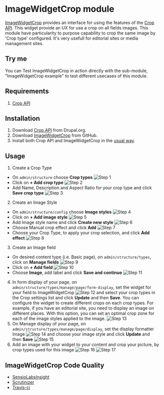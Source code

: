 # ImageWidgetCrop module

[ImageWidgetCrop](https://www.drupal.org/sandbox/woprrr/2571403) provides an interface for using the features of the [Crop API](https://www.drupal.org/project/crop). This widget provide an UX for use a crop on all fields images. This module have particularity to purpose capability to crop the same image by 'Crop type' configured. It's very usefull for editorial sites or media management sites.

## Try me

You can Test ImageWidgetCrop in action directly with the sub-module, "ImageWidgetCrop example" to test different usecases of this module.

## Requirements

1. [Crop API](https://www.drupal.org/project/crop)

## Installation

1. Download [Crop API](https://www.drupal.org/node/2376659/release) from Drupal.org.
2. Download [ImageWidgetCrop](https://github.com/woprrr/image_widget_crop) from GitHub.
3. Install both Crop API and ImageWidgetCrop in the [usual way](https://www.drupal.org/documentation/install/modules-themes/modules-8).

## Usage

1. Create a Crop Type
  * On `admin/structure` choose **Crop types**
    ![Step 1](images/step_1.png)
  * Click on **+ Add crop type**
    ![Step 2](images/step_2.png)
  * Add Name, Description and Aspect Ratio for your crop type and click **Save crop type**
    ![Step 3](images/step_3.png)
2. Create an Image Style
  * On `admin/structure/config` choose **Image styles**
    ![Step 4](images/step_4.png)
  * Click on **+ Add image style**
    ![Step 5](images/step_5.png)
  * Add Image style name and click **Create new style**
    ![Step 6](images/step_6.png)
  * Choose Manual crop effect and click **Add**
    ![Step 7](images/step_7.png)
  * Choose your Crop Type, to apply your crop selection, and click **Add effect**
    ![Step 8](images/step_8.png)
3. Create an Image field
  * On desired content type (i.e. Basic page), on `admin/structure/types`, click on **Manage fields**
    ![Step 9](images/step_9.png)
  * Click on **+ Add field**
    ![Step 10](images/step_10.png)
  * Choose **Image**, add label and click **Save and continue**
    ![Step 11](images/step_11.png)
4. In form display of your page, on `admin/structure/types/manage/page/form-display`, set the widget for your field to ImageWidgetCrop
  ![Step 12](images/step_12.png)
  and select your crop types in the Crop settings list and click **Update** and then **Save**. You can configure the widget to create different crops on each crop types. For example, if you have an editorial site, you need to display an image on different places. With this option, you can set an optimal crop zone for each of the image styles applied to the image.
  ![Step 13](images/step_13.png)
5. On Manage display of your page, on `admin/structure/types/manage/page/display`, set the display formatter Image
  ![Step 14](images/step_14.png)
  and choose your image style and click **Update** and then **Save**
  ![Step 15](images/step_15.png)
6. Add an image with your widget to your content and crop your picture, by crop types used for this image
  ![Step 16](images/step_16.png)
  ![Step 17](images/step_17.png)
  
## ImageWidgetCrop Code Quality

* [SensioLabsInsight](https://insight.sensiolabs.com/projects/0e2f44af-6837-4772-b3e0-c373faa95ae6)
* [Scrutinizer](https://scrutinizer-ci.com/g/woprrr/image_widget_crop/?branch=8.x-1.x)
* [Travis-ci](https://travis-ci.org/woprrr/image_widget_crop)
